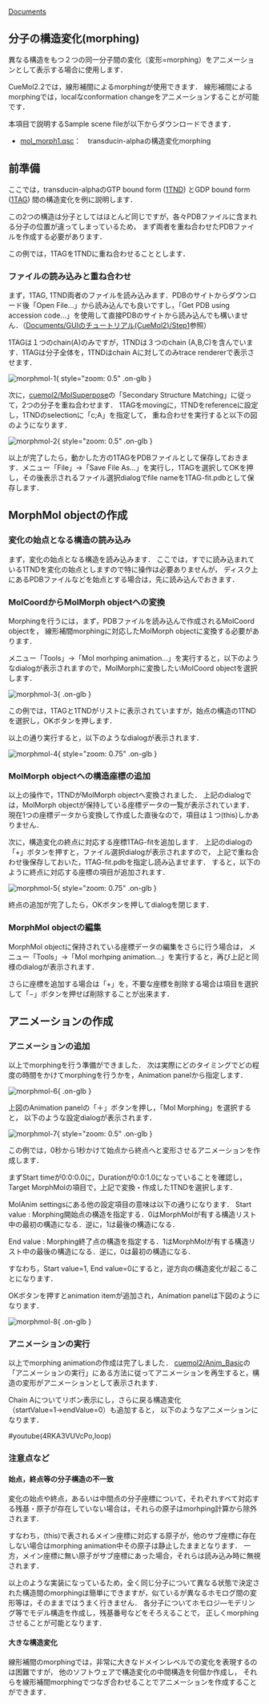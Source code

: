[Documents](../../Documents)
## 分子の構造変化(morphing)
異なる構造をもつ２つの同一分子間の変化（変形=morphing）をアニメーションとして表示する場合に使用します．

CueMol2.2では，線形補間によるmorphingが使用できます．
線形補間によるmorphingでは，localなconformation changeをアニメーションすることが可能です．

本項目で説明するSample scene fileが以下からダウンロードできます．

*  [mol_morph1.qsc](http://downloads.sourceforge.net/project/cuemol/sample-files/2.2/mol_morph1.qsc)：　transducin-alphaの構造変化morphing

## 前準備
ここでは，transducin-alphaのGTP bound form ([1TND](http://www.rcsb.org/pdb/explore.do?structureId=1tnd)) とGDP bound form ([1TAG](http://www.rcsb.org/pdb/explore.do?structureId=1tag)) 間の構造変化を例に説明します．

この2つの構造は分子としてはほとんど同じですが，各々PDBファイルに含まれる分子の位置が違ってしまっているため，
まず両者を重ね合わせたPDBファイルを作成する必要があります．

この例では，1TAGを1TNDに重ね合わせることとします．

### ファイルの読み込みと重ね合わせ
まず，1TAG, 1TND両者のファイルを読み込みます．PDBのサイトからダウンロード後「Open File...」から読み込んでも良いですし，「Get PDB using accession code...」を使用して直接PDBのサイトから読み込んでも構いません．（[Documents/GUIのチュートリアル(CueMol2)/Step1](../../Documents/GUIのチュートリアル(CueMol2)/Step1)参照）

1TAGは１つのchain(A)のみですが，1TNDは３つのchain (A,B,C)を含んでいます．1TAGは分子全体を，1TNDはchain Aに対してのみtrace rendererで表示させます．


![morphmol-1](../../assets/images/cuemol2/Anim_MolMorph/morphmol-1.png){ style="zoom: 0.5" .on-glb }


次に，[cuemol2/MolSuperpose](../../cuemol2/MolSuperpose)の「Secondary Structure Matching」に従って，2つの分子を重ね合わせます．
1TAGをmovingに，1TNDをreferenceに設定し，1TNDのselectionに「c;A」を指定して，
重ね合わせを実行すると以下の図のようになります．


![morphmol-2](../../assets/images/cuemol2/Anim_MolMorph/morphmol-2.png){ style="zoom: 0.5" .on-glb }


以上が完了したら，動かした方の1TAGをPDBファイルとして保存しておきます．メニュー「File」→「Save File As...」を実行し，1TAGを選択してOKを押し，その後表示されるファイル選択dialogでfile nameを1TAG-fit.pdbとして保存します．


## MorphMol objectの作成
### 変化の始点となる構造の読み込み
まず，変化の始点となる構造を読み込みます．
ここでは，すでに読み込まれている1TNDを変化の始点としますので特に操作は必要ありませんが，
ディスク上にあるPDBファイルなどを始点とする場合は，先に読み込んでおきます．

### MolCoordからMolMorph objectへの変換
Morphingを行うには，まず，PDBファイルを読み込んで作成されるMolCoord objectを，
線形補間morphingに対応したMolMorph objectに変換する必要があります．

メニュー「Tools」→「Mol morhping animation...」を実行すると，以下のようなdialogが表示されますので，MolMorphに変換したいMolCoord objectを選択します．

![morphmol-3](../../assets/images/cuemol2/Anim_MolMorph/morphmol-3.png){ .on-glb }

この例では，1TAGと1TNDがリストに表示されていますが，始点の構造の1TNDを選択し，OKボタンを押します．

以上の通り実行すると，以下のようなdialogが表示されます．

![morphmol-4](../../assets/images/cuemol2/Anim_MolMorph/morphmol-4.png){ style="zoom: 0.75" .on-glb }


### MolMorph objectへの構造座標の追加
以上の操作で，1TNDがMolMorph objectへ変換されました．
上記のdialogでは，MolMorph objectが保持している座標データの一覧が表示されています．
現在1つの座標データから変換して作成した直後なので，項目は１つ(this)しかありません．

次に，構造変化の終点に対応する座標1TAG-fitを追加します．
上記のdialogの「+」ボタンを押すと，ファイル選択dialogが表示されますので，
上記で重ね合わせ後保存しておいた，1TAG-fit.pdbを指定し読み込ませます．
すると，以下のように終点に対応する座標の項目が追加されます．

![morphmol-5](../../assets/images/cuemol2/Anim_MolMorph/morphmol-5.png){ style="zoom: 0.75" .on-glb }


終点の追加が完了したら，OKボタンを押してdialogを閉じます．

### MorphMol objectの編集
MorphMol objectに保持されている座標データの編集をさらに行う場合は，
メニュー「Tools」→「Mol morhping animation...」を実行すると，再び上記と同様のdialogが表示されます．

さらに座標を追加する場合は「+」を，不要な座標を削除する場合は項目を選択して「−」ボタンを押せば削除することが出来ます．

## アニメーションの作成
### アニメーションの追加
以上でmorphingを行う準備ができました．
次は実際にどのタイミングでどの程度の時間をかけてmorphingを行うかを，Animation panelから指定します．


![morphmol-6](../../assets/images/cuemol2/Anim_MolMorph/morphmol-6.png){ .on-glb }


上図のAnimation panelの「＋」ボタンを押し，「Mol Morphing」を選択すると，
以下のような設定dialogが表示されます．


![morphmol-7](../../assets/images/cuemol2/Anim_MolMorph/morphmol-7.png){ style="zoom: 0.5" .on-glb }


この例では，0秒から1秒かけて始点から終点へと変形させるアニメーションを作成します．

まずStart timeが0:0:0.0に，Durationが0:0:1.0になっていることを確認し，
Target MorphMolの項目で，上記で変換・作成した1TNDを選択します．

MolAnim settingsにある他の設定項目の意味は以下の通りになります．
Start value
:   Morphing開始点の構造を指定する．0はMorphMolが有する構造リスト中の最初の構造になる．逆に，1は最後の構造になる．

End value
:   Morphing終了点の構造を指定する．1はMorphMolが有する構造リスト中の最後の構造になる．逆に，0は最初の構造になる．


すなわち，Start value=1, End value=0にすると，逆方向の構造変化が起こることになります．

OKボタンを押すとanimation itemが追加され，Animation panelは下図のようになります．


![morphmol-8](../../assets/images/cuemol2/Anim_MolMorph/morphmol-8.png){ .on-glb }


### アニメーションの実行
以上でmorphing animationの作成は完了しました．
[cuemol2/Anim_Basic](../../cuemol2/Anim_Basic)の「アニメーションの実行」にある方法に従ってアニメーションを再生すると，構造の変形がアニメーションとして表示されます．

Chain Aについてリボン表示にし，さらに戻る構造変化（startValue=1→endValue=0）も追加すると，
以下のようなアニメーションになります．

#youtube(4RKA3VUVcPo,loop)
### 注意点など
#### 始点，終点等の分子構造の不一致
変化の始点や終点，あるいは中間点の分子座標について，それぞれすべて対応する残基・原子が存在していない場合は，それらの原子はmorhping計算から除外されます．

すなわち，(this)で表されるメイン座標に対応する原子が，他のサブ座標に存在しない場合はmorphing animation中その原子は静止したままとなります．
一方，メイン座標に無い原子がサブ座標にあった場合，それらは読み込み時に無視されます．

以上のような実装になっているため，全く同じ分子について異なる状態で決定された構造間のmorphingは簡単にできますが，似ているが異なるホモログ間の変形等は，そのままではうまく行きません．
各分子についてホモロジ―モデリング等でモデル構造を作成し，残基番号などをそろえることで，
正しくmorphingさせることが可能となります．


#### 大きな構造変化
線形補間のmorphingでは，非常に大きなドメインレベルでの変化を表現するのは困難ですが，
他のソフトウェアで構造変化の中間構造を何個か作成し，
それらを線形補間morphingでつなぎ合わせることでアニメーションを作成することができます．